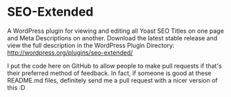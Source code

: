 SEO-Extended
============

A WordPress plugin for viewing and editing all Yoast SEO Titles on one page and Meta Descriptions on another. Download the latest stable release and view the full description in the WordPress Plugin Directory: http://wordpress.org/plugins/seo-extended/

I put the code here on GitHub to allow people to make pull requests if that's their preferred method of feedback. In fact, if someone is good at these README.md files, definitely send me a pull request with a nicer version of this :D
